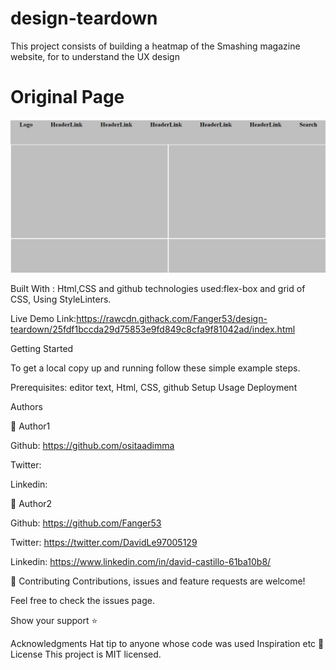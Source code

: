 # design-teardown
This project consists of building a heatmap of the Smashing magazine website, for to understand the UX design

# Original Page
<p align="center">
  <img src="img/screenshop.png" width="850" title="screenshot">
</p>


Built With : Html,CSS and github technologies used:flex-box and grid of CSS, Using StyleLinters.

Live Demo Link:https://rawcdn.githack.com/Fanger53/design-teardown/25fdf1bccda29d75853e9fd849c8cfa9f81042ad/index.html


Getting Started

To get a local copy up and running follow these simple example steps.

Prerequisites: editor text, Html, CSS, github Setup Usage Deployment

Authors

👤 Author1

Github: https://github.com/ositaadimma

Twitter:

Linkedin:

👤 Author2

Github: https://github.com/Fanger53

Twitter: https://twitter.com/DavidLe97005129

Linkedin: https://www.linkedin.com/in/david-castillo-61ba10b8/

🤝 Contributing Contributions, issues and feature requests are welcome!

Feel free to check the issues page.

Show your support ⭐️

Acknowledgments Hat tip to anyone whose code was used Inspiration etc 📝 License This project is MIT licensed.
